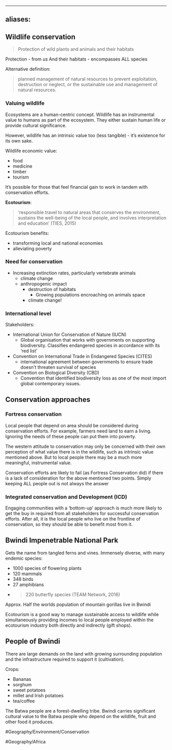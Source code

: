 
---
aliases:
---

## Wildlife conservation
> Protection of wild plants and animals and their habitats  

Protection - from *us*
And their habitats - encompasses ALL species

Alternative definition:
> planned management of natural resources to prevent exploitation, destruction or neglect, or the sustainable use and management of natural resources.  

### Valuing wildlife
Ecosystems are a human-centric concept. Wildlife has an instrumental value to humans as part of the ecosystem. They either sustain human life or provide cultural significance.

However, wildlife has an intrinsic value too (less tangible) - it’s existence for its own sake.

Wildlife economic value:
- food
- medicine
- timber
- tourism

It’s possible for those that feel financial gain to work in tandem with conservation efforts. 

**Ecotourism**:
> ‘responsible travel to natural areas that conserves the environment, sustains the well-being of the local people, and involves interpretation and education’ (TIES, 2015)  

Ecotourism benefits:
- transforming local and national economies
- alleviating poverty

### Need for conservation
- Increasing extinction rates, particularly vertebrate animals 
	- climate change
	- anthropogenic impact
		- destruction of habitats
			- Growing populations encroaching on animals space
		- climate change!

### International level
Stakeholders:
- International Union for Conservation of Nature (IUCN)
	- Global organisation that works with governments on supporting biodiversity. Classifies endangered species in accordance with its ‘red list’
- Convention on International Trade in Endangered Species (CITES)
	- international agreement between governments to ensure trade doesn’t threaten survival of species
- Convention on Biological Diversity (CBD)
	- Convention that identified biodiversity loss as one of the most import global contemporary issues.

## Conservation approaches
### Fortress conservation
Local people that depend on area should be considered during conservation efforts. For example, farmers need land to earn a living. Ignoring the needs of these people can put them into poverty.

The western attitude to conservation may only be concerned with their own perception of what value there is in the wildlife, such as intrinsic value mentioned above. But to local people there may be a much more meaningful, instrumental value.

Conservation efforts are likely to fail (as Fortress Conservation did) if there is a lack of consideration for the above mentioned two points. Simply keeping ALL people out is not always the answer

### Integrated conservation and Development (ICD)
Engaging communities with a ‘bottom-up’ approach is much more likely to get the buy in required from all stakeholders for successful conservation efforts. After all, it is the local people who live on the frontline of conservation, so they should be able to benefit most from it.

## Bwindi Impenetrable National Park
Gets the name from tangled ferns and vines.
Immensely diverse, with many endemic species:
- 1000 species of flowering plants
- 120 mammals
- 348 birds
- 27 amphibians
- > 220 butterfly species
(TEAM Network, 2016)

Approx. Half the worlds population of mountain gorillas live in Bwindi

Ecotourism is a good way to manage sustainable access to wildlife while simultaneously providing incomes to local people employed within the ecotourism industry both directly and indirectly (gift shops).

## People of Bwindi
There are large demands on the land with growing surrounding population and the infrastructure required to support it (cultivation).

Crops:
- Bananas
- sorghum
- sweet potatoes 
- millet and Irish potatoes
- tea/coffee

The Batwa people are a forest-dwelling tribe. Bwindi carries significant cultural value to the Batwa people who depend on the wildlife, fruit and other food it produces.

#Geography/Environment/Conservation 

#Geography/Africa 
